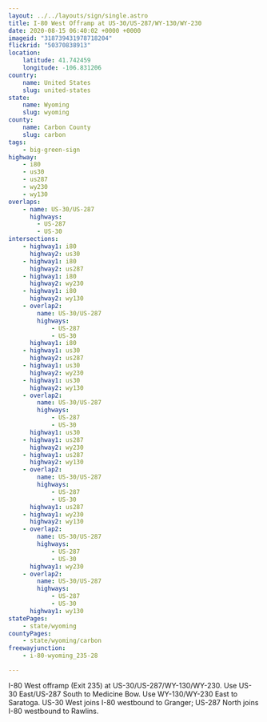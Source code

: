 ```yaml
---
layout: ../../layouts/sign/single.astro
title: I-80 West Offramp at US-30/US-287/WY-130/WY-230
date: 2020-08-15 06:40:02 +0000 +0000
imageid: "318739431978718204"
flickrid: "50370838913"
location:
    latitude: 41.742459
    longitude: -106.831206
country:
    name: United States
    slug: united-states
state:
    name: Wyoming
    slug: wyoming
county:
    name: Carbon County
    slug: carbon
tags:
    - big-green-sign
highway:
    - i80
    - us30
    - us287
    - wy230
    - wy130
overlaps:
    - name: US-30/US-287
      highways:
        - US-287
        - US-30
intersections:
    - highway1: i80
      highway2: us30
    - highway1: i80
      highway2: us287
    - highway1: i80
      highway2: wy230
    - highway1: i80
      highway2: wy130
    - overlap2:
        name: US-30/US-287
        highways:
            - US-287
            - US-30
      highway1: i80
    - highway1: us30
      highway2: us287
    - highway1: us30
      highway2: wy230
    - highway1: us30
      highway2: wy130
    - overlap2:
        name: US-30/US-287
        highways:
            - US-287
            - US-30
      highway1: us30
    - highway1: us287
      highway2: wy230
    - highway1: us287
      highway2: wy130
    - overlap2:
        name: US-30/US-287
        highways:
            - US-287
            - US-30
      highway1: us287
    - highway1: wy230
      highway2: wy130
    - overlap2:
        name: US-30/US-287
        highways:
            - US-287
            - US-30
      highway1: wy230
    - overlap2:
        name: US-30/US-287
        highways:
            - US-287
            - US-30
      highway1: wy130
statePages:
    - state/wyoming
countyPages:
    - state/wyoming/carbon
freewayjunction:
    - i-80-wyoming_235-28

---
```

I-80 West offramp (Exit 235) at US-30/US-287/WY-130/WY-230.  Use US-30 East/US-287 South to Medicine Bow.  Use WY-130/WY-230 East to Saratoga.  US-30 West joins I-80 westbound to Granger; US-287 North joins I-80 westbound to Rawlins.